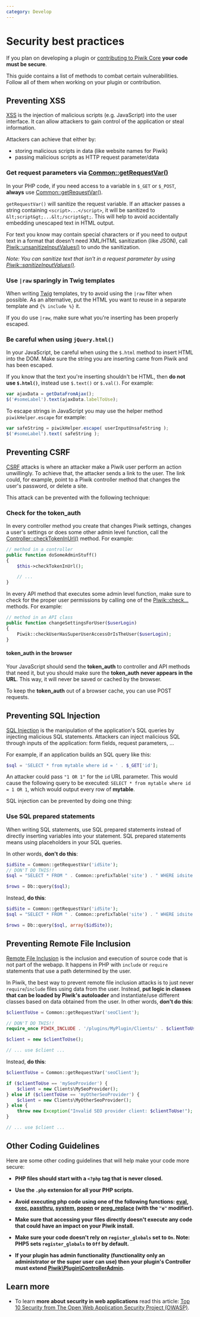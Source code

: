 ```yaml
---
category: Develop
---
```

# Security best practices

If you plan on developing a plugin or [contributing to Piwik Core](/guides/contributing-to-piwik-core) **your code must be secure**.

This guide contains a list of methods to combat certain vulnerabilities. Follow all of them when working on your plugin or contribution.

## Preventing XSS

[XSS](https://en.wikipedia.org/wiki/Cross-site_scripting) is the injection of malicious scripts (e.g. JavaScript) into the user interface. It can allow attackers to gain control of the application or steal information.

Attackers can achieve that either by:

- storing malicious scripts in data (like website names for Piwik)
- passing malicious scripts as HTTP request parameter/data

### Get request parameters via [Common::getRequestVar()](/api-reference/Piwik/Common#getrequestvar)

In your PHP code, if you need access to a variable in `$_GET` or `$_POST`, **always** use [Common::getRequestVar()](/api-reference/Piwik/Common#getrequestvar).

`getRequestVar()` will sanitize the request variable. If an attacker passes a string containing `<script>...</script>`, it will be sanitized to `&lt;script&gt;...&lt;/script&gt;`. This will help to avoid accidentally embedding unescaped text in HTML output.

For text you know may contain special characters or if you need to output text in a format that doesn't need XML/HTML sanitization (like JSON), call [Piwik::unsanitizeInputValues()](/api-reference/Piwik/Common#unsanitizeinputvalues) to undo the sanitization.

*Note: You can sanitize text that isn't in a request parameter by using [Piwik::sanitizeInputValues()](/api-reference/Piwik/Common#sanitizeinputvalues).*

### Use `|raw` sparingly in Twig templates

When writing [Twig](https://twig.symfony.com) templates, try to avoid using the `|raw` filter when possible. As an alternative, put the HTML you want to reuse in a separate template and `{% include %}` it.

If you do use `|raw`, make sure what you're inserting has been properly escaped.

### Be careful when using `jQuery.html()`

In your JavaScript, be careful when using the `$.html` method to insert HTML into the DOM. Make sure the string you are inserting came from Piwik and has been escaped.

If you know that the text you're inserting shouldn't be HTML, then **do not use `$.html()`**, instead use `$.text()` or `$.val()`. For example:

```javascript
var ajaxData = getDataFromAjax();
$('#someLabel').text(ajaxData.labelToUse);
```

To escape strings in JavaScript you may use the helper method `piwikHelper.escape` for example:

```javascript
var safeString = piwikHelper.escape( userInputUnsafeString );
$('#someLabel').text( safeString );
```


## Preventing CSRF

[CSRF](https://en.wikipedia.org/wiki/Cross-site_request_forgery) attacks is where an attacker make a Piwik user perform an action unwillingly. To achieve that, the attacker sends a link to the user. The link could, for example, point to a Piwik controller method that changes the user's password, or delete a site.

This attack can be prevented with the following technique:

### Check for the **token_auth**

In every controller method you create that changes Piwik settings, changes a user's settings or does some other admin level function, call the [Controller::checkTokenInUrl()](/api-reference/Piwik/Plugin/Controller#checktokeninurl) method. For example:

```php
// method in a controller
public function doSomeAdminStuff()
{
    $this->checkTokenInUrl();

    // ...
}
```

In every API method that executes some admin level function, make sure to check for the proper user permissions by calling one of the [Piwik::check...](/api-reference/Piwik/Piwik) methods. For example:

```php
// method in an API class
public function changeSettingsForUser($userLogin)
{
    Piwik::checkUserHasSuperUserAccessOrIsTheUser($userLogin);
}
```

#### **token_auth** in the browser

Your JavaScript should send the **token\_auth** to controller and API methods that need it, but you should make sure the **token\_auth** **never appears in the URL**. This way, it will never be saved or cached by the browser.

To keep the **token_auth** out of a browser cache, you can use POST requests.

<!-- TODO: make sure Reporting API guide has security stuff -->

## Preventing SQL Injection

[SQL Injection](https://en.wikipedia.org/wiki/SQL_Injection) is the manipulation of the application's SQL queries by injecting malicious SQL statements. Attackers can inject malicious SQL through inputs of the application: form fields, request parameters, …

For example, if an application builds an SQL query like this:

```php
$sql = 'SELECT * from mytable where id = ' . $_GET['id'];
```

An attacker could pass `"1 OR 1"` for the `id` URL parameter. This would cause the following query to be executed: `SELECT * from mytable where id = 1 OR 1`, which would output every row of **mytable**.

SQL injection can be prevented by doing one thing:

### Use SQL prepared statements

When writing SQL statements, use SQL prepared statements instead of directly inserting variables into your statement. SQL prepared statements means using placeholders in your SQL queries.

In other words, **don't do this**:

```php
$idSite = Common::getRequestVar('idSite');
// DON'T DO THIS!!
$sql = "SELECT * FROM " . Common::prefixTable('site') . " WHERE idsite = " . $idSite;

$rows = Db::query($sql);
```

Instead, **do this**:

```php
$idSite = Common::getRequestVar('idSite');
$sql = "SELECT * FROM " . Common::prefixTable('site') . " WHERE idsite = ?";

$rows = Db::query($sql, array($idSite));
```

## Preventing Remote File Inclusion

[Remote File Inclusion](https://en.wikipedia.org/wiki/File_inclusion_vulnerability) is the inclusion and execution of source code that is not part of the webapp. It happens in PHP with `include` or `require` statements that use a path determined by the user.

In Piwik, the best way to prevent remote file inclusion attacks is to just never `require`/`include` files using data from the user. Instead, **put logic in classes that can be loaded by Piwik's autoloader** and instantiate/use different classes based on data obtained from the user. In other words, **don't do this**:

```php
$clientToUse = Common::getRequestVar('seoClient');

// DON'T DO THIS!!
require_once PIWIK_INCLUDE . '/plugins/MyPlugin/Clients/' . $clientToUse . '.php';

$client = new $clientToUse();

// ... use $client ...
```

Instead, **do this**:

```php
$clientToUse = Common::getRequestVar('seoClient');

if ($clientToUse == 'mySeoProvider') {
    $client = new Clients\MySeoProvider();
} else if ($clientToUse == 'myOtherSeoProvider') {
    $client = new Clients\MyOtherSeoProvider();
} else {
    throw new Exception("Invalid SEO provider client: $clientToUse!");
}

// ... use $client ...
```

## Other Coding Guidelines

Here are some other coding guidelines that will help make your code more secure:

- **PHP files should start with a `<?php` tag that is never closed.**

- **Use the `.php` extension for all your PHP scripts.**

- **Avoid executing php code using one of the following functions: [eval](https://secure.php.net/manual/en/function.eval.php), [exec](https://secure.php.net/manual/en/function.exec.php), [passthru](https://secure.php.net/manual/en/function.passthru.php), [system](https://secure.php.net/manual/en/function.system.php), [popen](https://secure.php.net/manual/en/function.popen.php) or [preg_replace](https://secure.php.net/manual/en/function.preg-replace.php) (with the `"e"` modifier).**

- **Make sure that accessing your files directly doesn't execute any code that could have an impact on your Piwik install.**

- **Make sure your code doesn't rely on `register_globals` set to `On`. Note: PHP5 sets `register_globals` to `Off` by default.**

- **If your plugin has admin functionality (functionality only an administrator or the super user can use) then your plugin's Controller must extend [Piwik\Plugin\ControllerAdmin](/api-reference/Piwik/Plugin/ControllerAdmin).**

## Learn more

- To learn **more about security in web applications** read this article: [Top 10 Security from The Open Web Application Security Project (OWASP)](https://www.owasp.org/index.php/Top_10_2013-Table_of_Contents).
